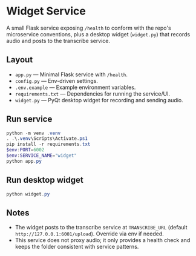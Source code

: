 # Widget Service

A small Flask service exposing `/health` to conform with the repo's microservice conventions, plus a desktop widget (`widget.py`) that records audio and posts to the transcribe service.

## Layout
- `app.py` — Minimal Flask service with `/health`.
- `config.py` — Env-driven settings.
- `.env.example` — Example environment variables.
- `requirements.txt` — Dependencies for running the service/UI.
- `widget.py` — PyQt desktop widget for recording and sending audio.

## Run service
```powershell
python -m venv .venv
. .\.venv\Scripts\Activate.ps1
pip install -r requirements.txt
$env:PORT=6002
$env:SERVICE_NAME="widget"
python app.py
```

## Run desktop widget
```powershell
python widget.py
```

## Notes
- The widget posts to the transcribe service at `TRANSCRIBE_URL` (default `http://127.0.0.1:6001/upload`). Override via env if needed.
- This service does not proxy audio; it only provides a health check and keeps the folder consistent with service patterns.
